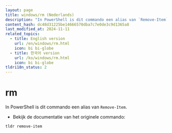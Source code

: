 ```yaml
---
layout: page
title: windows/rm (Nederlands)
description: "In PowerShell is dit commando een alias van `Remove-Item`."
content_hash: dc48d31225be14666570dba7c7e0de3c9d1365a8
last_modified_at: 2024-11-11
related_topics:
  - title: English version
    url: /en/windows/rm.html
    icon: bi bi-globe
  - title: 한국어 version
    url: /ko/windows/rm.html
    icon: bi bi-globe
tldri18n_status: 2
---
```

# rm

In PowerShell is dit commando een alias van `Remove-Item`.

- Bekijk de documentatie van het originele commando:

`tldr remove-item`
